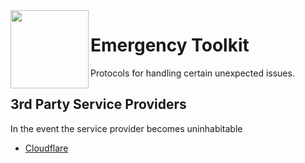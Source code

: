 <img align="left" width=125 src="https://github.com/user-attachments/assets/a082517b-ff18-4e07-acf8-3292ad366eb5"/>

# Emergency Toolkit

Protocols for handling certain unexpected issues.

## 3rd Party Service Providers

In the event the service provider becomes uninhabitable

- [Cloudflare](/docs/emergencies/cloudflare.md)

